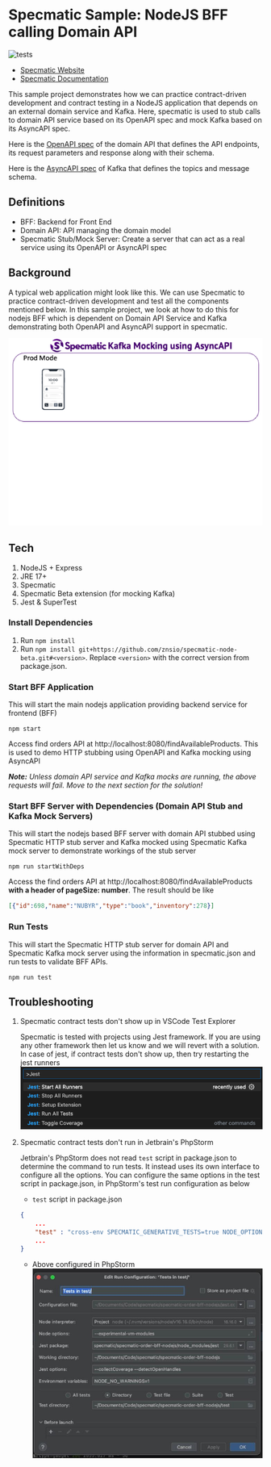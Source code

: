 # Specmatic Sample: NodeJS BFF calling Domain API
![tests](https://github.com/znsio/specmatic-order-backend-nodejs/actions/workflows/test.yml/badge.svg)

* [Specmatic Website](https://specmatic.io)
* [Specmatic Documentation](https://specmatic.io/documentation.html)

This sample project demonstrates how we can practice contract-driven development and contract testing in a NodeJS application that depends on an external domain service and Kafka. Here, specmatic is used to stub calls to domain API service based on its OpenAPI spec and mock Kafka based on its AsyncAPI spec.

Here is the [OpenAPI spec](https://github.com/znsio/specmatic-order-contracts/blob/main/io/specmatic/examples/store/openapi/api_order_v3.yaml) of the domain API that defines the API endpoints, its request parameters and response along with their schema.

Here is the [AsyncAPI spec](https://github.com/znsio/specmatic-order-contracts/blob/main/io/specmatic/examples/store/asyncapi/kafka.yaml) of Kafka that defines the topics and message schema.

## Definitions
* BFF: Backend for Front End
* Domain API: API managing the domain model
* Specmatic Stub/Mock Server: Create a server that can act as a real service using its OpenAPI or AsyncAPI spec

## Background
A typical web application might look like this. We can use Specmatic to practice contract-driven development and test all the components mentioned below. In this sample project, we look at how to do this for nodejs BFF which is dependent on Domain API Service and Kafka demonstrating both OpenAPI and AsyncAPI support in specmatic.

![HTML client talks to client API which talks to backend API and Kafka](assets/specmatic-kafka-mocking-architecture.gif)

## Tech
1. NodeJS + Express
2. JRE 17+
3. Specmatic
4. Specmatic Beta extension (for mocking Kafka)
5. Jest & SuperTest

### Install Dependencies
1. Run `npm install`
2. Run `npm install git+https://github.com/znsio/specmatic-node-beta.git#<version>`. Replace `<version>` with the correct version from package.json.

### Start BFF Application
This will start the main nodejs application providing backend service for frontend (BFF)
```shell
npm start
```
Access find orders API at http://localhost:8080/findAvailableProducts. This is used to demo HTTP stubbing using OpenAPI and Kafka mocking using AsyncAPI<br>

_**Note:** Unless domain API service and Kafka mocks are running, the above requests will fail. Move to the next section for the solution!_

### Start BFF Server with Dependencies (Domain API Stub and Kafka Mock Servers)
This will start the nodejs based BFF server with domain API stubbed using Specmatic HTTP stub server and Kafka mocked using Specmatic Kafka mock server to demonstrate workings of the stub server
```shell
npm run startWithDeps
```
Access the find orders API at http://localhost:8080/findAvailableProducts **with a header of pageSize: number**. The result should be like
```json
[{"id":698,"name":"NUBYR","type":"book","inventory":278}]
```

### Run Tests
This will start the Specmatic HTTP stub server for domain API and Specmatic Kafka mock server using the information in specmatic.json and run tests to validate BFF APIs.
```shell
npm run test
```

## Troubleshooting
1. Specmatic contract tests don't show up in VSCode Test Explorer
   
   Specmatic is tested with projects using Jest framework. If you are using any other framework then let us know and we will revert with a solution. In case of jest, if contract tests don't show up, then try restarting the jest runners
   ![VS Code - Jest Commands](assets/vscode-jest-commands.png)

2. Specmatic contract tests don't run in Jetbrain's PhpStorm

    Jetbrain's PhpStorm does not read `test` script in package.json to determine the command to run tests. It instead uses its own interface to configure all the options. You can configure the same options in the test script in package.json, in PhpStorm's test run configuration as below
    - `test` script in package.json
    ```json
    {
        ...
        "test" : "cross-env SPECMATIC_GENERATIVE_TESTS=true NODE_OPTIONS=--experimental-vm-modules NODE_NO_WARNINGS=1 node ./node_modules/jest/bin/jest.js --collectCoverage --detectOpenHandles"
        ...
    }
    ```
    - Above configured in PhpStorm
    ![PhpStorm Run Configuration](assets/phpstorm-run-configuration.jpg) <br>
